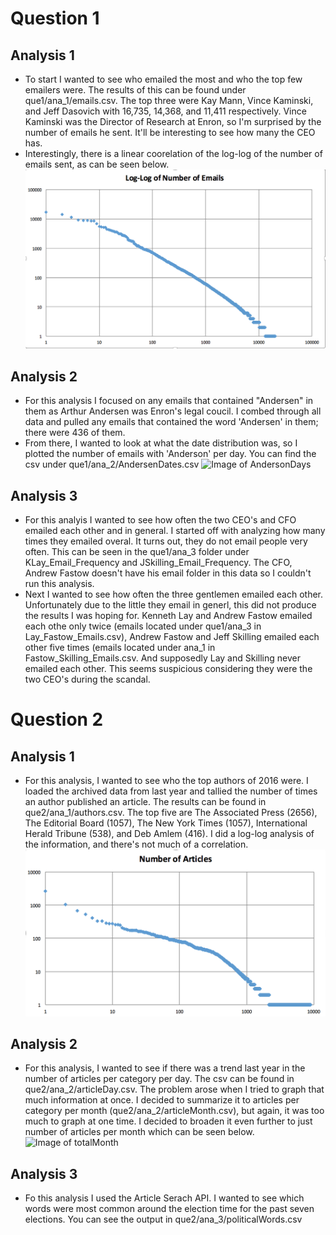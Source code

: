 # Question 1

## Analysis 1
- To start I wanted to see who emailed the most and who the top few emailers were. The results of this can be found under que1/ana_1/emails.csv. The top three were Kay Mann, Vince Kaminski, and Jeff Dasovich with 16,735, 14,368, and 11,411 respectively. Vince Kaminski was the Director of Research at Enron, so I'm surprised by the number of emails he sent. It'll be interesting to see how many the CEO has.
- Interestingly, there is a linear coorelation of the log-log of the number of emails sent, as can be seen below.
![Image of LogLogEmails](que1/ana_1/LogLogEmails.png)

## Analysis 2
- For this analysis I focused on any emails that contained "Andersen" in them as Arthur Andersen was Enron's legal coucil. I combed through all data and pulled any emails that contained the word 'Andersen' in them; there were 436 of them.
- From there, I wanted to look at what the date distribution was, so I plotted the number of emails with 'Anderson' per day. You can find the csv under que1/ana_2/AndersenDates.csv
![Image of AndersonDays](que1/ana_2/AndersenDays.png)

## Analysis 3
- For this analyis I wanted to see how often the two CEO's and CFO emailed each other and in general. I started off with analyzing how many times they emailed overal. It turns out, they do not email people very often. This can be seen in the que1/ana_3 folder under KLay_Email_Frequency and JSkilling_Email_Frequency. The CFO, Andrew Fastow doesn't have his email folder in this data so I couldn't run this analysis. 
- Next I wanted to see how often the three gentlemen emailed each other. Unfortunately due to the little they email in generl, this did not produce the results I was hoping for. Kenneth Lay and Andrew Fastow emailed each othe only twice (emails located under que1/ana_3 in Lay_Fastow_Emails.csv), Andrew Fastow and Jeff Skilling emailed each other five times (emails located under ana_1 in Fastow_Skilling_Emails.csv. And supposedly Lay and Skilling never emailed each other. This seems suspicious considering they were the two CEO's during the scandal.

# Question 2
## Analysis 1
- For this analysis, I wanted to see who the top authors of 2016 were. I loaded the archived data from last year and tallied the number of times an author published an article. The results can be found in que2/ana_1/authors.csv. The top five are The Associated Press (2656), The Editorial Board (1057), The New York Times (1057), International Herald Tribune (538), and Deb Amlem (416). I did a log-log analysis of the information, and there's not much of a correlation.
![Image of AuthorsLogLog](que2/ana_1/AuthorsLogLog.png)

## Analysis 2
- For this analysis, I wanted to see if there was a trend last year in the number of articles per category per day. The csv can be found in que2/ana_2/articleDay.csv. The problem arose when I tried to graph that much information at once. I decided to summarize it to articles per category per month (que2/ana_2/articleMonth.csv), but again, it was too much to graph at one time. I decided to broaden it even further to just number of articles per month which can be seen below.
![Image of totalMonth](que2/ana_2/totalMonth.png)

## Analysis 3
- Fo this analysis I used the Article Serach API. I wanted to see which words were most common around the election time for the past seven elections. You can see the output in que2/ana_3/politicalWords.csv

